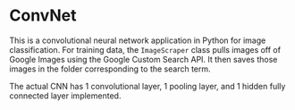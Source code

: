 # ConvNet
This is a convolutional neural network application in Python for image classification. For training data, the `ImageScraper` class pulls images off of Google Images using the Google Custom Search API. It then saves those images in the folder corresponding to the search term.

The actual CNN has 1 convolutional layer, 1 pooling layer, and 1 hidden fully connected layer implemented.
